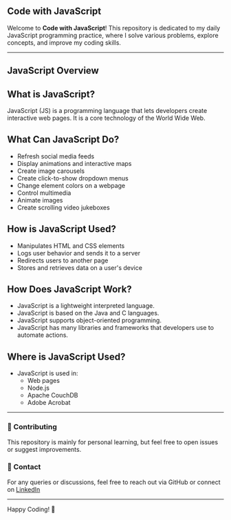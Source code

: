 ## Code with JavaScript

Welcome to **Code with JavaScript**! This repository is dedicated to my daily JavaScript programming practice,
where I solve various problems, explore concepts, and improve my coding skills.


<!--
### 📌 About
- This repository contains JavaScript programs covering different topics like data structures, algorithms, functional programming, ES6+, and more.
- The goal is to practice consistently and document my learning journey.
- Each program will be well-structured and include comments for better understanding.

### 📂 Repository Structure
```
code-with-javascript/
│-- beginner/        # Basic JavaScript problems

│-- intermediate/    # Moderate level challenges
│-- advanced/        # Complex problems and projects
│-- projects/        # Mini projects using JavaScript  
│-- README.md        # Repository documentation    
```

### 🚀 Topics Covered
- ✅ Variables & Data Types
- ✅ Functions & Scope
- ✅ Arrays & Objects
- ✅ Loops & Conditional Statements
- ✅ String & Array Methods
- ✅ ES6+ Features
- ✅ DOM Manipulation
- ✅ Asynchronous JavaScript (Promises, Async/Await)
- ✅ Data Structures & Algorithms
- ✅ Problem-Solving Challenges

### 📜 How to Use
1. Clone the repository:
   ```sh
   git clone https://github.com/lalitpatil891/code-with-javascript.git
   ```
2. Navigate to the folder and explore different files.
3. Run JavaScript programs using:
   ```sh
   node filename.js
   ```
-->
---
## JavaScript Overview

## What is JavaScript?
JavaScript (JS) is a programming language that lets developers create interactive web pages. It is a core technology of the World Wide Web.

## What Can JavaScript Do?
- Refresh social media feeds
- Display animations and interactive maps
- Create image carousels
- Create click-to-show dropdown menus
- Change element colors on a webpage
- Control multimedia
- Animate images
- Create scrolling video jukeboxes

## How is JavaScript Used?
- Manipulates HTML and CSS elements
- Logs user behavior and sends it to a server
- Redirects users to another page
- Stores and retrieves data on a user's device

## How Does JavaScript Work?
- JavaScript is a lightweight interpreted language.
- JavaScript is based on the Java and C languages.
- JavaScript supports object-oriented programming.
- JavaScript has many libraries and frameworks that developers use to automate actions.

## Where is JavaScript Used?
- JavaScript is used in:
  - Web pages
  - Node.js
  - Apache CouchDB
  - Adobe Acrobat
-----


### 📢 Contributing
This repository is mainly for personal learning, but feel free to open issues or suggest improvements.

### 📧 Contact
For any queries or discussions, feel free to reach out via GitHub or connect on [LinkedIn](https://www.linkedin.com/in/lalitpatil8901/)

---
Happy Coding! 🚀
